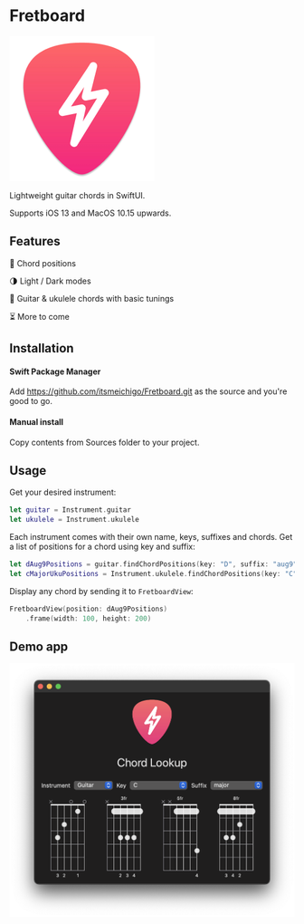 # Fretboard

![Logo](https://github.com/itsmeichigo/Fretboard/blob/main/logo.png?raw=true)

Lightweight guitar chords in SwiftUI. 

Supports iOS 13 and MacOS 10.15 upwards.

## Features
🎵 Chord positions

🌗 Light / Dark modes

🎸 Guitar & ukulele chords with basic tunings

⏳ More to come

## Installation
#### Swift Package Manager
Add https://github.com/itsmeichigo/Fretboard.git as the source and you're good to go.

#### Manual install 
Copy contents from Sources folder to your project.

## Usage
Get your desired instrument:
```Swift
let guitar = Instrument.guitar
let ukulele = Instrument.ukulele
```

Each instrument comes with their own name, keys, suffixes and chords. Get a list of positions for a chord using key and suffix:
```Swift
let dAug9Positions = guitar.findChordPositions(key: "D", suffix: "aug9")
let cMajorUkuPositions = Instrument.ukulele.findChordPositions(key: "C", suffix: "major")
```

Display any chord by sending it to `FretboardView`:

```Swift
FretboardView(position: dAug9Positions)
    .frame(width: 100, height: 200)
```

## Demo app
![screenshot](https://github.com/itsmeichigo/Fretboard/blob/main/screenshot.png?raw=true)
